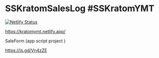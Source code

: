 # SSKratomSalesLog #SSKratomYMT

[![Netlify Status](https://api.netlify.com/api/v1/badges/d5adfc1b-501f-4771-8ce5-0bd2d41fec3f/deploy-status)](https://app.netlify.com/projects/kratomymt/deploys)

https://kratomymt.netlify.app/ 


SaleForm (app script project )

https://is.gd/Vn4zZE